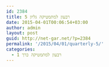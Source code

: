 ```yaml
---
id: 2384
title: רבעון למתמטיקה גליון 5
date: 2015-04-01T00:06:54+03:00
author: admin
layout: post
guid: http://net-gar.net/?p=2384
permalink: '/2015/04/01/quarterly-5/'
categories:
  - רבעון למתמטיקה כרך 1
---
```

